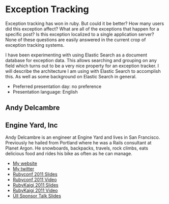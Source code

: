 # Exception Tracking

Exception tracking has won in ruby. But could it be better? How many users did this exception affect? What are all of the exceptions that happen for a specific post? Is this exception localized to a single application server? None of these questions are easily answered in the current crop of exception tracking systems.

I have been experimenting with using Elastic Search as a document database for exception data. This allows searching and grouping on any field which turns out to be a very nice property for an exception tracker. I will describe the architecture I am using with Elastic Search to accomplish this. As well as some background on Elastic Search in general.

- Preferred presentation day: no preference
- Presentation language: English

## Andy Delcambre
## Engine Yard, Inc

Andy Delcambre is an engineer at Engine Yard and lives in San Francisco. Previously he hailed from Portland where he was a Rails consultant at Planet Argon. He snowboards, backpacks, travels, rock climbs, eats delicious food and rides his bike as often as he can manage.

- [My website](http://andy.delcambre.com)
- [My twitter](https://twitter.com/#!/adelcambre)
- [Rubyconf 2011 Slides](https://speakerdeck.com/u/adelcambre/p/release-early-and-release-often)
- [Rubyconf 2011 Video](http://confreaks.com/videos/667-rubyconf2011-release-early-and-release-often-reducing-deployment-friction)
- [RubyKaigi 2011 Slides](http://andy.delcambre.com/rubykaigi-2011)
- [RubyKaigi 2011 Video](http://vimeo.com/26510145)
- [Úll Sponsor Talk Slides](https://speakerdeck.com/u/adelcambre/p/ruby-rails-and-engine-yard-ull)
